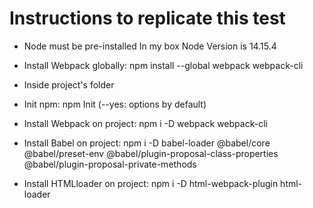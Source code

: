 # Instructions to replicate this test

* Node must be pre-installed
In my box Node Version is 14.15.4

* Install Webpack globally: npm install --global webpack webpack-cli

* Inside project's folder

* Init npm: npm Init      (--yes: options by default)

* Install Webpack on project: npm i -D webpack webpack-cli

* Install Babel on project: npm i -D babel-loader @babel/core @babel/preset-env @babel/plugin-proposal-class-properties @babel/plugin-proposal-private-methods

* Install HTMLloader on project: npm i -D html-webpack-plugin html-loader
